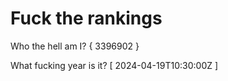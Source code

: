 # Fuck the rankings

Who the hell am I?
{ 3396902 }

What fucking year is it?
[ 2024-04-19T10:30:00Z ]
